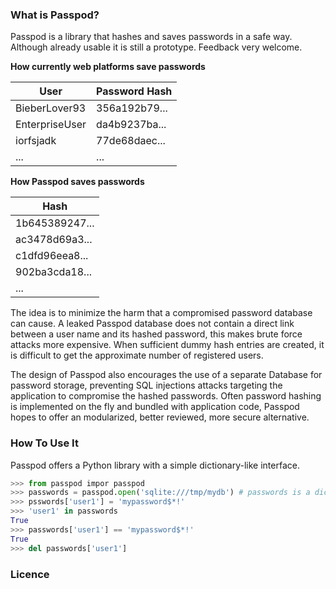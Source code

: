 ### What is Passpod?

Passpod is a library that hashes and saves passwords in a safe way.
Although already usable it is still a prototype. Feedback very welcome.

**How currently web platforms save passwords**

| User           | Password Hash |
| -------------- | ------------- |
| BieberLover93  | 356a192b79... |
| EnterpriseUser | da4b9237ba... |
| iorfsjadk      | 77de68daec... |
|      ...       |      ...      |

**How Passpod saves passwords**

| Hash           |
| -------------- |
| 1b645389247... |
| ac3478d69a3... |
| c1dfd96eea8... |
| 902ba3cda18... |
|      ...       |

The idea is to minimize the harm that a compromised password database can cause.
A leaked Passpod database does not contain a direct link between a user name and its hashed password, this makes brute force attacks more expensive.
When sufficient dummy hash entries are created, it is difficult to get the approximate number of registered users.

The design of Passpod also encourages the use of a separate Database for password storage,
preventing SQL injections attacks targeting the application to compromise the hashed passwords.
Often password hashing is implemented on the fly and bundled with application code,
Passpod hopes to offer an modularized, better reviewed, more secure alternative.

### How To Use It

Passpod offers a Python library with a simple dictionary-like interface.
```python
>>> from passpod impor passpod
>>> passwords = passpod.open('sqlite:///tmp/mydb') # passwords is a dictionary-like object
>>> psswords['user1'] = 'mypassword$*!'
>>> 'user1' in passwords
True
>>> passwords['user1'] == 'mypassword$*!'
True
>>> del passwords['user1']
```

### Licence

